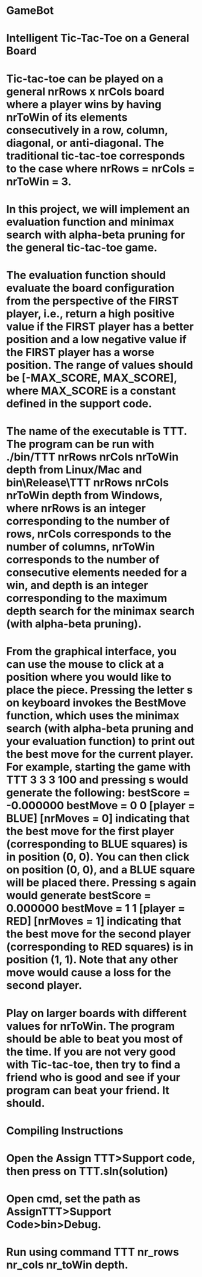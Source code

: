 # GameBot
# Intelligent Tic-Tac-Toe on a General Board 
# Tic-tac-toe can be played on a general nrRows x nrCols board where a player wins by having nrToWin  of its elements consecutively in a row, column, diagonal, or anti-diagonal. The traditional tic-tac-toe corresponds to the case where nrRows = nrCols = nrToWin = 3.
# In this project, we will implement an evaluation function and minimax search with alpha-beta pruning for the general tic-tac-toe game.
# The evaluation function should evaluate the board configuration from the perspective of the FIRST player, i.e., return a high positive value if the FIRST player has a better position and a low negative value if the FIRST player has a worse position. The range of values should be [-MAX_SCORE, MAX_SCORE], where MAX_SCORE is a constant defined in the support code.
# The name of the executable is TTT. The program can be run with  ./bin/TTT nrRows nrCols nrToWin depth from Linux/Mac and bin\Release\TTT nrRows nrCols nrToWin depth from Windows, where nrRows is an integer corresponding to the number of rows, nrCols corresponds to the number of columns, nrToWin corresponds to the number of consecutive elements needed for a win, and depth is an integer corresponding to the maximum depth search for the minimax search (with alpha-beta pruning). 
# From the graphical interface, you can use the mouse to click at a position where you would like to place the piece. Pressing the letter s on keyboard invokes the BestMove function, which uses the minimax search (with alpha-beta pruning and your evaluation function) to print out the best move for the current player. For example, starting the game with TTT 3 3 3 100 and pressing s would generate the following: bestScore = -0.000000 bestMove = 0 0 [player = BLUE] [nrMoves = 0] indicating that the best move for the first player (corresponding to BLUE squares) is in position (0, 0). You can then click on position (0, 0), and a BLUE square will be placed there. Pressing s again would generate bestScore = 0.000000 bestMove = 1 1 [player = RED] [nrMoves = 1] indicating that the best move for the second player (corresponding to RED squares) is in position (1, 1). Note that any other move would cause a loss for the second player.
# Play on larger boards with different values for nrToWin. The program should be able to beat you most of the time. If you are not very good with Tic-tac-toe, then try to find a friend who is good and see if your program can beat your friend. It should.
# 
# 
# Compiling Instructions
# Open the Assign TTT>Support code, then press on TTT.sln(solution)
# Open cmd, set the path as AssignTTT>Support Code>bin>Debug.
# Run using command TTT nr_rows nr_cols nr_toWin depth.
